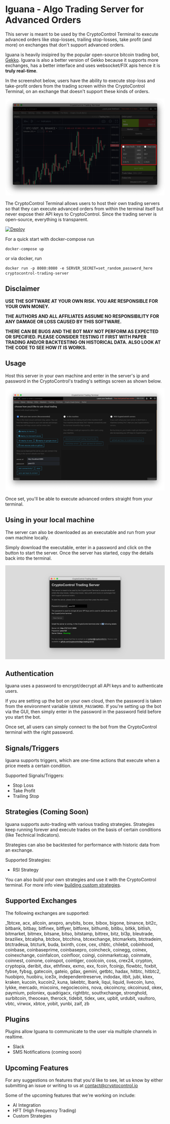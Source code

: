 Iguana - Algo Trading Server for Advanced Orders
================================================

This server is meant to be used by the CryptoControl Terminal to execute advanced orders like stop-losses, trailing stop-losses, take profit (and more) on exchanges that don't support advanced orders.

Iguana is heavily insipired by the popular open-source bitcoin trading bot, [Gekko](https://github.com/askmike/gekko). Iguana is also a
better version of Gekko because it supports more exchanges, has a better interface and uses websocket/FIX apis hence it is **truly real-time**.

In the screenshot below, users have the ability to execute stop-loss and take-profit orders from the trading screen within the CryptoControl Terminal, on an exchange that doesn't support these kinds of orders.

![Stop Loss Screenshot](./screenshots/stoploss3.png)

The CryptoControl Terminal allows users to host their own trading servers so that they can execute advanced orders from within the terminal itself but never expose their API keys to CryptoControl. Since the trading server is open-source, everything is transparent.

[![Deploy](https://www.herokucdn.com/deploy/button.svg)](https://heroku.com/deploy?template=https://github.com/cryptocontrol/adv-trading-server)

For a quick start with docker-compose run
```
docker-compose up
```
or via docker, run
```
docker run -p 8080:8080 -e SERVER_SECRET=set_random_password_here cryptocontrol-trading-server
```

## Disclaimer
**USE THE SOFTWARE AT YOUR OWN RISK. YOU ARE RESPONSIBLE FOR YOUR OWN MONEY.**

**THE AUTHORS AND ALL AFFILIATES ASSUME NO RESPONSIBILITY FOR ANY DAMAGE OR LOSS CAUSED BY THIS SOFTWARE.**

**THERE CAN BE BUGS AND THE BOT MAY NOT PERFORM AS EXPECTED OR SPECIFIED. PLEASE CONSIDER TESTING IT FIRST WITH PAPER TRADING AND/OR BACKTESTING ON HISTORICAL DATA. ALSO LOOK AT THE CODE TO SEE HOW IT IS WORKS.**

## Usage
Host this server in your own machine and enter in the server's ip and password in the CryptoControl's trading's settings screen as shown below.

![Insert Server Details](./screenshots/setup2.png)

Once set, you'll be able to execute advanced orders straight from your terminal.


## Using in your local machine
The server can also be downloaded as an executable and run from your own machine locally.

Simply download the executable, enter in a password and click on the button to start the server. Once the server has started, copy the details back into the terminal.

![Desktop GUI](./screenshots/gui3.png)

<!-- ## How advanced orders work
To execute advanced orders, a server needs to be running 24x7 monitoring the price feeds of various exchanges and executing trades automatically when certain conditions are met.

Some exchanges have a real-time api (websocket or FIX) for trades which allow  -->

## Authentication
Iguana uses a password to encrypt/decrypt all API keys and to authenticate users.

If you are setting up the bot on your own cloud, then the password is taken from the environment variable `SERVER_PASSWORD`. If you're setting up the bot via the GUI, then simply enter in the password in the password field before you start the bot.

Once set, all users can simply connect to the bot from the CryptoControl terminal with the right password.


## Signals/Triggers
Iguana supports triggers, which are one-time actions that execute when a price meets a certain condition.

Supported Signals/Triggers:
- Stop Loss
- Take Profit
- Trailing Stop

## Strategies (Coming Soon)
Iguana supports auto-trading with various trading strategies. Strategies keep running forever and execute trades on the basis of certain conditions (like Technical Indicators).

Strategies can also be backtested for performance with historic data from an exchange.

Supported Strategies:
- RSI Strategy

You can also build your own strategies and use it with the CryptoControl terminal. For more info view [building custom strategies](./docs/CUSTOM_STRATEGIES.md).

## Supported Exchanges
The following exchanges are supported:

_1btcxe, acx, allcoin, anxpro, anybits, bcex, bibox, bigone, binance, bit2c, bitbank, bitbay, bitfinex, bitflyer, bitforex, bithumb, bitibu, bitkk, bitlish, bitmarket, bitmex, bitsane, bitso, bitstamp, bittrex, bitz, bl3p, bleutrade, braziliex, btcalpha, btcbox, btcchina, btcexchange, btcmarkets, btctradeim, btctradeua, btcturk, buda, bxinth, ccex, cex, chbtc, chilebit, cobinhood, coinbase, coinbaseprime, coinbasepro, coincheck, coinegg, coinex, coinexchange, coinfalcon, coinfloor, coingi, coinmarketcap, coinmate, coinnest, coinone, coinspot, cointiger, coolcoin, coss, crex24, crypton, cryptopia, deribit, dsx, ethfinex, exmo, exx, fcoin, fcoinjp, flowbtc, foxbit, fybse, fybsg, gatecoin, gateio, gdax, gemini, getbtc, hadax, hitbtc, hitbtc2, huobipro, huobiru, ice3x, independentreserve, indodax, itbit, jubi, kkex, kraken, kucoin, kucoin2, kuna, lakebtc, lbank, liqui, liquid, livecoin, luno, lykke, mercado, mixcoins, negociecoins, nova, okcoincny, okcoinusd, okex, paymium, poloniex, quadrigacx, rightbtc, southxchange, stronghold, surbitcoin, theocean, therock, tidebit, tidex, uex, upbit, urdubit, vaultoro, vbtc, virwox, xbtce, yobit, yunbi, zaif, zb

## Plugins
Plugins allow Iguana to communicate to the user via multiple channels in realtime.
- Slack
- SMS Notifications (coming soon)
<!-- - blah (coming ) -->

## Upcoming Features
For any suggestions on features that you'd like to see, let us know by either submitting an issue or writing to us at contact@cryptocontrol.io

Some of the upcoming features that we're working on include:

- AI Integration
- HFT (High Frequency Trading)
- Custom Strategies
